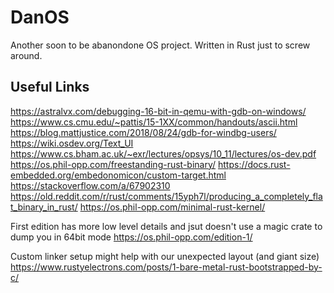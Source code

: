 # DanOS
Another soon to be abanondone OS project. Written in Rust just to screw around.

## Useful Links

https://astralvx.com/debugging-16-bit-in-qemu-with-gdb-on-windows/
https://www.cs.cmu.edu/~pattis/15-1XX/common/handouts/ascii.html
https://blog.mattjustice.com/2018/08/24/gdb-for-windbg-users/
https://wiki.osdev.org/Text_UI
https://www.cs.bham.ac.uk/~exr/lectures/opsys/10_11/lectures/os-dev.pdf
https://os.phil-opp.com/freestanding-rust-binary/
https://docs.rust-embedded.org/embedonomicon/custom-target.html
https://stackoverflow.com/a/67902310
https://old.reddit.com/r/rust/comments/15yph7l/producing_a_completely_flat_binary_in_rust/
https://os.phil-opp.com/minimal-rust-kernel/

First edition has more low level details and jsut doesn't use a magic crate to dump you in 64bit mode
https://os.phil-opp.com/edition-1/

Custom linker setup might help with our unexpected layout (and giant size)
https://www.rustyelectrons.com/posts/1-bare-metal-rust-bootstrapped-by-c/
